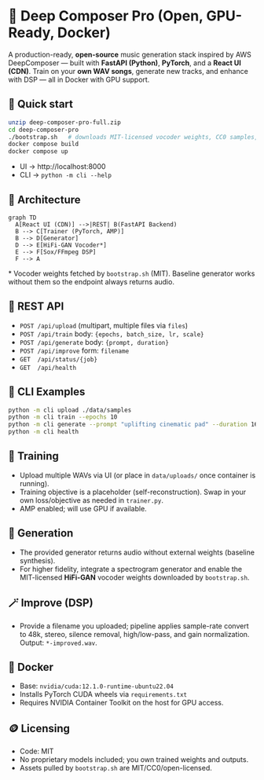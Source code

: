 # 🎼 Deep Composer Pro (Open, GPU-Ready, Docker)

A production-ready, **open-source** music generation stack inspired by AWS DeepComposer — built with **FastAPI (Python)**, **PyTorch**, and a **React UI (CDN)**. Train on your **own WAV songs**, generate new tracks, and enhance with DSP — all in Docker with GPU support.

## 🚀 Quick start

```bash
unzip deep-composer-pro-full.zip
cd deep-composer-pro
./bootstrap.sh   # downloads MIT-licensed vocoder weights, CC0 samples, soundfont (optional)
docker compose build
docker compose up
```

- UI → http://localhost:8000  
- CLI → `python -m cli --help`

## 🧭 Architecture

```mermaid
graph TD
  A[React UI (CDN)] -->|REST| B(FastAPI Backend)
  B --> C[Trainer (PyTorch, AMP)]
  B --> D[Generator]
  D --> E[HiFi-GAN Vocoder*]
  E --> F[Sox/FFmpeg DSP]
  F --> A
```
\* Vocoder weights fetched by `bootstrap.sh` (MIT). Baseline generator works without them so the endpoint always returns audio.

## 📡 REST API
- `POST /api/upload` (multipart, multiple files via `files`)
- `POST /api/train`  body: `{epochs, batch_size, lr, scale}`
- `POST /api/generate` body: `{prompt, duration}`
- `POST /api/improve` form: `filename`
- `GET  /api/status/{job}`
- `GET  /api/health`

## 🐍 CLI Examples
```bash
python -m cli upload ./data/samples
python -m cli train --epochs 10
python -m cli generate --prompt "uplifting cinematic pad" --duration 16
python -m cli health
```

## 🧠 Training
- Upload multiple WAVs via UI (or place in `data/uploads/` once container is running).
- Training objective is a placeholder (self-reconstruction). Swap in your own loss/objective as needed in `trainer.py`.
- AMP enabled; will use GPU if available.

## 🎼 Generation
- The provided generator returns audio without external weights (baseline synthesis).
- For higher fidelity, integrate a spectrogram generator and enable the MIT-licensed **HiFi-GAN** vocoder weights downloaded by `bootstrap.sh`.

## 🪄 Improve (DSP)
- Provide a filename you uploaded; pipeline applies sample-rate convert to 48k, stereo, silence removal, high/low-pass, and gain normalization. Output: `*-improved.wav`.

## 🐳 Docker
- Base: `nvidia/cuda:12.1.0-runtime-ubuntu22.04`
- Installs PyTorch CUDA wheels via `requirements.txt`
- Requires NVIDIA Container Toolkit on the host for GPU access.

## 🪙 Licensing
- Code: MIT
- No proprietary models included; you own trained weights and outputs.
- Assets pulled by `bootstrap.sh` are MIT/CC0/open-licensed.
